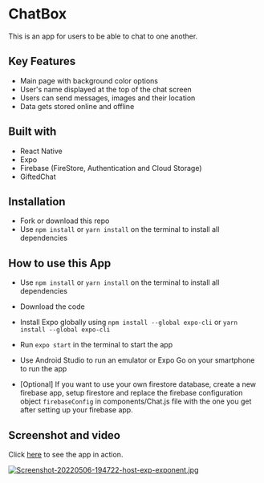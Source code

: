 
# ChatBox

This is an app for users to be able to chat to one another.



## Key Features

* Main page with background color options
* User's name displayed at the top of the chat screen
* Users can send messages, images and their location
* Data gets stored online and offline
## Built with

* React Native
* Expo
* Firebase (FireStore, Authentication and Cloud Storage)
* GiftedChat
## Installation

* Fork or download this repo
* Use `npm install` or `yarn install` on the terminal to install all dependencies
## How to use this App

* Use `npm install` or `yarn install` on the terminal to install all dependencies
* Download the code
* Install Expo globally using `npm install --global expo-cli` or `yarn install --global expo-cli`
* Run `expo start` in the terminal to start the app
* Use Android Studio to run an emulator or Expo Go on your smartphone to run the app

* [Optional] If you want to use your own firestore database, create a new firebase app, setup firestore and replace the firebase configuration object `firebaseConfig` in components/Chat.js file with the one you get after setting up your firebase app.   

## Screenshot and video
Click [here](https://vimeo.com/707260040) to see the app in action.

[![Screenshot-20220506-194722-host-exp-exponent.jpg](https://i.postimg.cc/s2qFJN5F/Screenshot-20220506-194722-host-exp-exponent.jpg)](https://postimg.cc/ns4wFTdT)

